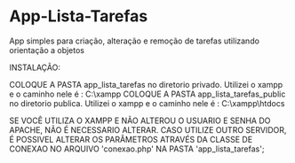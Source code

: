 # App-Lista-Tarefas
App simples para criação, alteração e remoção de tarefas utilizando orientação a objetos

INSTALAÇÃO:

COLOQUE A  PASTA app_lista_tarefas no diretorio privado. Utilizei o xampp e o caminho nele é : C:\xampp 
COLOQUE A  PASTA app_lista_tarefas_public no diretorio publica. Utilizei o xampp e o caminho nele é : C:\xampp\htdocs 


SE VOCÊ UTILIZA O XAMPP E NÃO ALTEROU O USUARIO E SENHA DO APACHE, NÃO É NECESSARIO ALTERAR. CASO UTILIZE OUTRO SERVIDOR, É POSSIVEL ALTERAR OS PARÂMETROS ATRAVÉS DA CLASSE DE CONEXAO NO ARQUIVO 'conexao.php' NA PASTA 'app_lista_tarefas';

